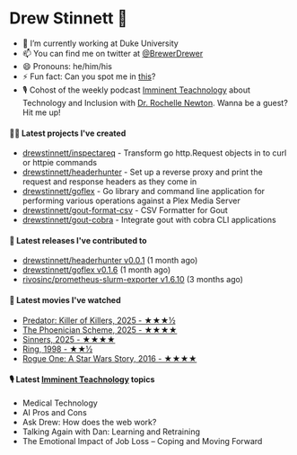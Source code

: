 
# Drew Stinnett 👋

- 🔭 I’m currently working at Duke University
- 📫 You can find me on twitter at [@BrewerDrewer](https://twitter.com/BrewerDrewer)
- 😄 Pronouns: he/him/his
- ⚡ Fun fact: Can you spot me in [this](https://www.youtube.com/watch?v=oL9WnB0qHBA)?
- 🎙 Cohost of the weekly podcast [Imminent Teachnology](https://podcast.imminentteachnology.com/) about Technology and Inclusion with [Dr. Rochelle Newton](https://www.linkedin.com/in/drrochellenewton/). Wanna be a guest? Hit me up!

#### 👨‍💻 Latest projects I've created
- [drewstinnett/inspectareq](https://github.com/drewstinnett/inspectareq) - Transform go http.Request objects in to curl or httpie commands
- [drewstinnett/headerhunter](https://github.com/drewstinnett/headerhunter) - Set up a reverse proxy and print the request and response headers as they come in
- [drewstinnett/goflex](https://github.com/drewstinnett/goflex) - Go library and command line application for performing various operations against a Plex Media Server
- [drewstinnett/gout-format-csv](https://github.com/drewstinnett/gout-format-csv) - CSV Formatter for Gout
- [drewstinnett/gout-cobra](https://github.com/drewstinnett/gout-cobra) - Integrate gout with cobra CLI applications

#### 🚀 Latest releases I've contributed to
- [drewstinnett/headerhunter v0.0.1](https://github.com/drewstinnett/headerhunter/releases/tag/v0.0.1) (1 month ago)
- [drewstinnett/goflex v0.1.6](https://github.com/drewstinnett/goflex/releases/tag/v0.1.6) (1 month ago)
- [rivosinc/prometheus-slurm-exporter v1.6.10](https://github.com/rivosinc/prometheus-slurm-exporter/releases/tag/v1.6.10) (3 months ago)

#### 🍿 Latest movies I've watched
- [Predator: Killer of Killers, 2025 - ★★★½](https://letterboxd.com/mondodrew/film/predator-killer-of-killers/)
- [The Phoenician Scheme, 2025 - ★★★★](https://letterboxd.com/mondodrew/film/the-phoenician-scheme/)
- [Sinners, 2025 - ★★★★](https://letterboxd.com/mondodrew/film/sinners-2025/1/)
- [Ring, 1998 - ★★½](https://letterboxd.com/mondodrew/film/ring-1998/)
- [Rogue One: A Star Wars Story, 2016 - ★★★★](https://letterboxd.com/mondodrew/film/rogue-one-a-star-wars-story/1/)

#### 🎙 Latest [Imminent Teachnology](https://podcast.imminentteachnology.com/) topics
- Medical Technology
- AI Pros and Cons
- Ask Drew: How does the web work?
- Talking Again with Dan: Learning and Retraining
- The Emotional Impact of Job Loss – Coping and Moving Forward
